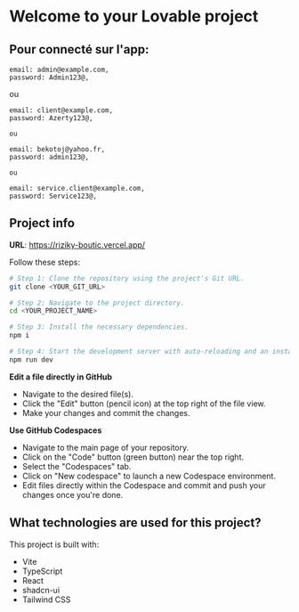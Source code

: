 # Welcome to your Lovable project

## Pour connecté sur l'app:

    email: admin@example.com,
    password: Admin123@,

   ou 

    email: client@example.com,
    password: Azerty123@,

    ou

    email: bekotoj@yahoo.fr,
    password: admin123@,
    
    ou

    email: service.client@example.com,
    password: Service123@,
  

## Project info

**URL**: https://riziky-boutic.vercel.app/


Follow these steps:

```sh
# Step 1: Clone the repository using the project's Git URL.
git clone <YOUR_GIT_URL>

# Step 2: Navigate to the project directory.
cd <YOUR_PROJECT_NAME>

# Step 3: Install the necessary dependencies.
npm i

# Step 4: Start the development server with auto-reloading and an instant preview.
npm run dev
```

**Edit a file directly in GitHub**

- Navigate to the desired file(s).
- Click the "Edit" button (pencil icon) at the top right of the file view.
- Make your changes and commit the changes.

**Use GitHub Codespaces**

- Navigate to the main page of your repository.
- Click on the "Code" button (green button) near the top right.
- Select the "Codespaces" tab.
- Click on "New codespace" to launch a new Codespace environment.
- Edit files directly within the Codespace and commit and push your changes once you're done.

## What technologies are used for this project?

This project is built with:

- Vite
- TypeScript
- React
- shadcn-ui
- Tailwind CSS

